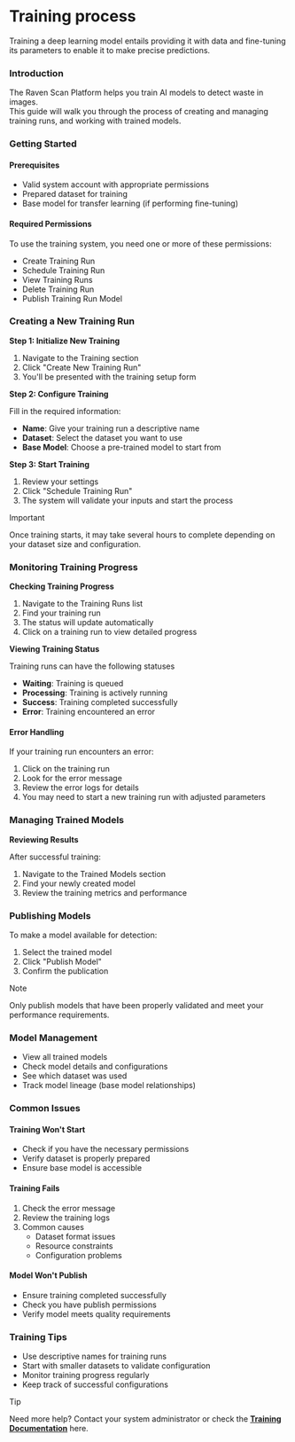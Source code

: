 # Training process  

Training a deep learning model entails providing it with data and fine-tuning its parameters to enable it to make precise predictions.  

### Introduction  

The Raven Scan Platform helps you train AI models to detect waste in images.  
This guide will walk you through the process of creating and managing training runs, and working with trained models.

### Getting Started

#### Prerequisites

- Valid system account with appropriate permissions
- Prepared dataset for training
- Base model for transfer learning (if performing fine-tuning)

#### Required Permissions

To use the training system, you need one or more of these permissions:

- Create Training Run
- Schedule Training Run
- View Training Runs
- Delete Training Run
- Publish Training Run Model

### Creating a New Training Run  

**Step 1: Initialize New Training**  

1. Navigate to the Training section  
2. Click "Create New Training Run"  
3. You'll be presented with the training setup form  

**Step 2: Configure Training**  

Fill in the required information:  

- **Name**: Give your training run a descriptive name  
- **Dataset**: Select the dataset you want to use  
- **Base Model**: Choose a pre-trained model to start from  

**Step 3: Start Training**  

1. Review your settings  
2. Click "Schedule Training Run"  
3. The system will validate your inputs and start the process  

> [!IMPORTANT]
>
> Once training starts, it may take several hours to complete depending on your dataset size and configuration.  

### Monitoring Training Progress  

**Checking Training Progress**  

1. Navigate to the Training Runs list  
2. Find your training run  
3. The status will update automatically  
4. Click on a training run to view detailed progress  

**Viewing Training Status**  

Training runs can have the following statuses  

- **Waiting**: Training is queued  
- **Processing**: Training is actively running  
- **Success**: Training completed successfully  
- **Error**: Training encountered an error  

#### Error Handling  

If your training run encounters an error:  

1. Click on the training run  
2. Look for the error message  
3. Review the error logs for details  
4. You may need to start a new training run with adjusted parameters  

### Managing Trained Models  

**Reviewing Results**  

After successful training:  

1. Navigate to the Trained Models section  
2. Find your newly created model  
3. Review the training metrics and performance  

### Publishing Models  

To make a model available for detection:  

1. Select the trained model  
2. Click "Publish Model"  
3. Confirm the publication  

> [!NOTE]
>
> Only publish models that have been properly validated and meet your performance requirements.  

### Model Management  

- View all trained models  
- Check model details and configurations  
- See which dataset was used  
- Track model lineage (base model relationships)  

### Common Issues  

#### Training Won't Start  

- Check if you have the necessary permissions  
- Verify dataset is properly prepared  
- Ensure base model is accessible  

#### Training Fails  

1. Check the error message  
2. Review the training logs  
3. Common causes  
   - Dataset format issues  
   - Resource constraints  
   - Configuration problems  

#### Model Won't Publish  

- Ensure training completed successfully  
- Check you have publish permissions  
- Verify model meets quality requirements  

### Training Tips  

- Use descriptive names for training runs  
- Start with smaller datasets to validate configuration  
- Monitor training progress regularly  
- Keep track of successful configurations  

> [!TIP]
> Need more help? Contact your system administrator or check the [**Training Documentation**](../../documentation/training-process) here.  

